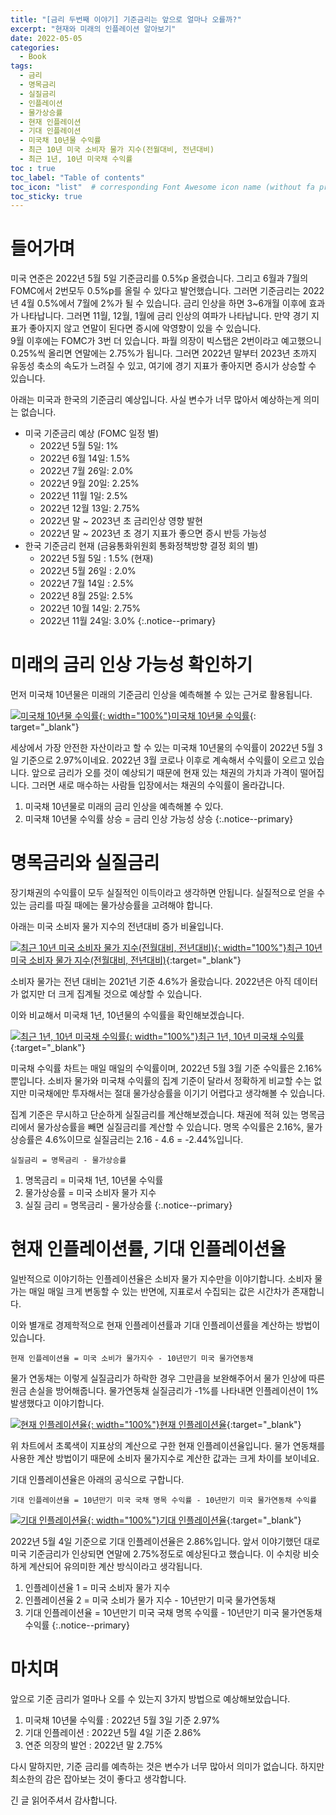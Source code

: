 ```yaml
---
title: "[금리 두번째 이야기] 기준금리는 앞으로 얼마나 오를까?"
excerpt: "현재와 미래의 인플레이션 알아보기"
date: 2022-05-05
categories:
  - Book
tags:
  - 금리
  - 명목금리
  - 실질금리
  - 인플레이션
  - 물가상승률
  - 현재 인플레이션
  - 기대 인플레이션
  - 미국채 10년물 수익률
  - 최근 10년 미국 소비자 물가 지수(전월대비, 전년대비)
  - 최근 1년, 10년 미국채 수익률 
toc : true
toc_label: "Table of contents"
toc_icon: "list"  # corresponding Font Awesome icon name (without fa prefix)
toc_sticky: true
---
```


# 들어가며

미국 연준은 2022년 5월 5일 기준금리를 0.5%p 올렸습니다. 그리고 6월과 7월의 FOMC에서 2번모두 0.5%p를 올릴 수 있다고 발언했습니다. 그러면 기준금리는 2022년 4월 0.5%에서 7월에 2%가 될 수 있습니다. 금리 인상을 하면 3~6개월 이후에 효과가 나타납니다. 그러면 11월, 12월, 1월에 금리 인상의 여파가 나타납니다. 만약 경기 지표가 좋아지지 않고 연말이 된다면 증시에 악영향이 있을 수 있습니다.  
9월 이후에는 FOMC가 3번 더 있습니다. 파월 의장이 빅스탭은 2번이라고 예고했으니 0.25%씩 올리면 연말에는 2.75%가 됩니다. 그러면 2022년 말부터 2023년 초까지 유동성 축소의 속도가 느려질 수 있고, 여기에 경기 지표가 좋아지면 증시가 상승할 수 있습니다. 

아래는 미국과 한국의 기준금리 예상입니다. 사실 변수가 너무 많아서 예상하는게 의미는 없습니다. 

- 미국 기준금리 예상 (FOMC 일정 별)
  - 2022년 5월 5일: 1%
  - 2022년 6월 14일: 1.5%
  - 2022년 7월 26일: 2.0%
  - 2022년 9월 20일: 2.25%
  - 2022년 11월 1일: 2.5%
  - 2022년 12월 13일: 2.75%
  - 2022년 말 ~ 2023년 초 금리인상 영향 발현
  - 2022년 말 ~ 2023년 초 경기 지표가 좋으면 증시 반등 가능성
- 한국 기준금리 현재 (금융통화위원회 통화정책방향 결정 회의 별)
  - 2022년 5월 5일 : 1.5% (현재)
  - 2022년 5월 26일 : 2.0%
  - 2022년 7월 14일 : 2.5%
  - 2022년 8월 25일: 2.5%
  - 2022년 10월 14일: 2.75%
  - 2022년 11월 24일: 3.0%
{:.notice--primary}

# 미래의 금리 인상 가능성 확인하기

먼저 미국채 10년물은 미래의 기준금리 인상을 예측해볼 수 있는 근거로 활용됩니다.

[![미국채 10년물 수익률][1]{: width="100%"}미국채 10년물 수익률][2]{: target="_blank"}

세상에서 가장 안전한 자산이라고 할 수 있는 미국채 10년물의 수익률이 2022년 5월 3일 기준으로 2.97%이네요. 2022년 3월 코로나 이후로 계속해서 수익률이 오르고 있습니다. 앞으로 금리가 오를 것이 예상되기 때문에 현재 있는 채권의 가치과 가격이 떨어집니다. 그러면 새로 매수하는 사람들 입장에서는 채권의 수익률이 올라갑니다.  

1. 미국채 10년물로 미래의 금리 인상을 예측해볼 수 있다.
2. 미국채 10년물 수익률 상승 = 금리 인상 가능성 상승
{:.notice--primary}

# 명목금리와 실질금리

장기채권의 수익률이 모두 실질적인 이득이라고 생각하면 안됩니다. 실질적으로 얻을 수 있는 금리를 따질 때에는 물가상승률을 고려해야 합니다.  

아래는 미국 소비자 물가 지수의 전년대비 증가 비율입니다.  

[![최근 10년 미국 소비자 물가 지수(전월대비, 전년대비)][3]{: width="100%"}최근 10년 미국 소비자 물가 지수(전월대비, 전년대비)][4]{:target="_blank"}

소비자 물가는 전년 대비는 2021년 기준 4.6%가 올랐습니다. 2022년은 아직 데이터가 없지만 더 크게 집계될 것으로 예상할 수 있습니다.  

이와 비교해서 미국채 1년, 10년물의 수익률을 확인해보겠습니다.  

[![최근 1년, 10년 미국채 수익률][5]{: width="100%"}최근 1년, 10년 미국채 수익률][6]{:target="_blank"}

미국채 수익률 차트는 매일 매일의 수익률이며, 2022년 5월 3월 기준 수익률은 2.16%뿐입니다. 소비자 물가와 미국채 수익률의 집계 기준이 달라서 정확하게 비교할 수는 없지만 미국채에만 투자해서는 절대 물가상승률을 이기기 어렵다고 생각해볼 수 있습니다.  

집계 기준은 무시하고 단순하게 실질금리를 계산해보겠습니다. 채권에 적혀 있는 명목금리에서 물가상승률을 빼면 실질금리를 계산할 수 있습니다. 명목 수익률은 2.16%, 물가 상승률은 4.6%이므로 실질금리는 2.16 - 4.6 = -2.44%입니다.

```
실질금리 = 명목금리 - 물가상승률
```

1. 명목금리 = 미국채 1년, 10년물 수익률
2. 물가상승률 = 미국 소비자 물가 지수
3. 실질 금리 = 명목금리 - 물가상승률
{:.notice--primary}

# 현재 인플레이션률, 기대 인플레이션율

일반적으로 이야기하는 인플레이션율은 소비자 물가 지수만을 이야기합니다. 소비자 물가는 매일 매일 크게 변동할 수 있는 반면에, 지표로서 수집되는 값은 시간차가 존재합니다.  

이와 별개로 경제학적으로 현재 인플레이션률과 기대 인플레이션률을 계산하는 방법이 있습니다. 

```
현재 인플레이션율 = 미국 소비가 물가지수 - 10년만기 미국 물가연동채
```

물가 연동채는 이렇게 실질금리가 하락한 경우 그만큼을 보완해주어서 물가 인상에 따른 원금 손실을 방어해줍니다. 물가연동채 실질금리가 -1%를 나타내면 인플레이션이 1% 발생했다고 이야기합니다.

[![현재 인플레이션율][7]{: width="100%"}현재 인플레이션율][8]{:target="_blank"}

위 차트에서 초록색이 지표상의 계산으로 구한 현재 인플레이션율입니다. 물가 연동채를 사용한 계산 방법이기 때문에 소비자 물가지수로 계산한 값과는 크게 차이를 보이네요.  

기대 인플레이션율은 아래의 공식으로 구합니다.

```
기대 인플레이션율 = 10년만기 미국 국채 명목 수익률 - 10년만기 미국 물가연동채 수익률
```

[![기대 인플레이션율][9]{: width="100%"}기대 인플레이션율][10]{:target="_blank"}

2022년 5월 4일 기준으로 기대 인플레이션율은 2.86%입니다. 앞서 이야기했던 대로 미국 기준금리가 인상되면 연말에 2.75%정도로 예상된다고 했습니다. 이 수치랑 비슷하게 계산되어 유의미한 계산 방식이라고 생각됩니다.  

1. 인플레이션율 1 = 미국 소비자 물가 지수
2. 인플레이션율 2 = 미국 소비가 물가 지수 - 10년만기 미국 물가연동채
3. 기대 인플레이션율 = 10년만기 미국 국채 명목 수익률 - 10년만기 미국 물가연동채 수익률
{:.notice--primary}

# 마치며

앞으로 기준 금리가 얼마나 오를 수 있는지 3가지 방법으로 예상해보았습니다. 

1. 미국채 10년물 수익률 : 2022년 5월 3일 기준 2.97%
2. 기대 인플레이션 : 2022년 5월 4일 기준 2.86%
3. 연준 의장의 발언 : 2022년 말 2.75%

다시 말하지만, 기준 금리를 예측하는 것은 변수가 너무 많아서 의미가 없습니다. 하지만 최소한의 감은 잡아보는 것이 좋다고 생각합니다.  

긴 글 읽어주셔서 감사합니다.  

<!-- 미국채 10년물 수익률 -->
[1]: https://fred.stlouisfed.org/graph/fredgraph.png?g=OVIv
[2]: https://fred.stlouisfed.org/graph/?g=OVIv
<!-- 최근 10년 미국 소비자 물가 지수(전월대비, 전년대비) -->
[3]: https://fred.stlouisfed.org/graph/fredgraph.png?g=OW0B
[4]: https://fred.stlouisfed.org/graph/?g=OW0B
<!-- 최근 1년, 10년 미국채 수익률 -->
[5]: https://fred.stlouisfed.org/graph/fredgraph.png?g=OVR0
[6]: https://fred.stlouisfed.org/graph/?g=OVR0
<!-- 현재 인플레이션율 -->
[7]: https://fred.stlouisfed.org/graph/fredgraph.png?g=OVT1
[8]: https://fred.stlouisfed.org/graph/?g=OVT1
<!-- 기대 인플레이션율 -->
[9]: https://fred.stlouisfed.org/graph/fredgraph.png?g=OJ3x
[10]: https://fred.stlouisfed.org/graph/?g=OJ3x
